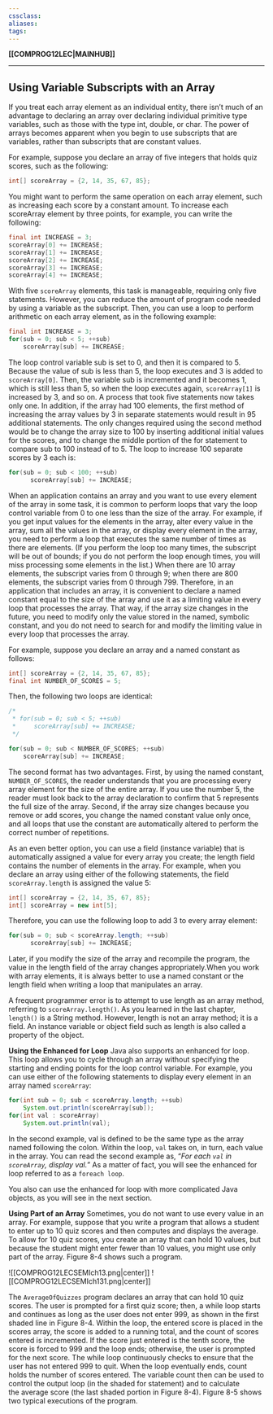 ```yaml
---
cssclass:
aliases:
tags:
---
```

**[[COMPROG12LEC|MAINHUB]]**

---
## Using Variable Subscripts with an Array
If you treat each array element as an individual entity, there isn’t much of an advantage to declaring an array over declaring individual primitive type variables, such as those with the type int, double, or char. The power of arrays becomes apparent when you begin to use subscripts that are variables, rather than subscripts that are constant values.

For example, suppose you declare an array of five integers that holds quiz scores, such as the following:
```java
int[] scoreArray = {2, 14, 35, 67, 85};
```
You might want to perform the same operation on each array element, such as increasing each score by a constant amount. To increase each scoreArray element by three points, for example, you can write the following:
```java
final int INCREASE = 3;
scoreArray[0] += INCREASE;
scoreArray[1] += INCREASE;
scoreArray[2] += INCREASE;
scoreArray[3] += INCREASE;
scoreArray[4] += INCREASE;
```
With five `scoreArray` elements, this task is manageable, requiring only five statements. However, you can reduce the amount of program code needed by using a variable as the subscript. Then, you can use a loop to perform arithmetic on each array element, as in the following example:
```java
final int INCREASE = 3;
for(sub = 0; sub < 5; ++sub)
	scoreArray[sub] += INCREASE;
```
The loop control variable sub is set to 0, and then it is compared to 5. Because the value of sub is less than 5, the loop executes and 3 is added to `scoreArray[0]`. Then, the variable sub is incremented and it becomes 1, which is still less than 5, so when the loop executes again, `scoreArray[1]` is increased by 3, and so on. A process that took five statements now takes only one. In addition, if the array had 100 elements, the first method of increasing the array values by 3 in separate statements would result in 95 additional statements. The only changes required using the second method would be to change the array size to 100 by inserting additional initial values for the scores, and to change the middle portion of the for statement to compare sub to 100 instead of to 5. The loop to increase 100 separate scores by 3 each is:
```java
for(sub = 0; sub < 100; ++sub)
      scoreArray[sub] += INCREASE;
```
When an application contains an array and you want to use every element of the array in some task, it is common to perform loops that vary the loop control variable from 0 to one less than the size of the array. For example, if you get input values for the elements in the array, alter every value in the array, sum all the values in the array, or display every element in the array, you need to perform a loop that executes the same number of times as there are elements. (If you perform the loop too many times, the subscript will be out of bounds; if you do not perform the loop enough times, you will miss processing some elements in the list.) When there are 10 array elements, the subscript varies from 0 through 9; when there are 800 elements, the subscript varies from 0 through 799. Therefore, in an application that includes an array, it is convenient to declare a named constant equal to the size of the array and use it as a limiting value in every loop that processes the array. That way, if the array size changes in the future, you need to modify only the value stored in the named, symbolic constant, and you do not need to search for and modify the limiting value in every loop that processes the array.

For example, suppose you declare an array and a named constant as follows:
```java
int[] scoreArray = {2, 14, 35, 67, 85};
final int NUMBER_OF_SCORES = 5;
```
Then, the following two loops are identical:
```java
/*
 * for(sub = 0; sub < 5; ++sub)
 *     scoreArray[sub] += INCREASE;
 */

for(sub = 0; sub < NUMBER_OF_SCORES; ++sub)
	scoreArray[sub] += INCREASE;
```
The second format has two advantages. First, by using the named constant, `NUMBER_OF_SCORES`, the reader understands that you are processing every array element for the size of the entire array. If you use the number 5, the reader must look back to the array declaration to confirm that 5 represents the full size of the array. Second, if the array size changes because you remove or add scores, you change the named constant value only once, and all loops that use the constant are automatically altered to perform the correct number of repetitions.

As an even better option, you can use a field (instance variable) that is automatically assigned a value for every array you create; the length field contains the number of elements in the array. For example, when you declare an array using either of the following statements, the field `scoreArray.length` is assigned the value 5:
```java
int[] scoreArray = {2, 14, 35, 67, 85};
int[] scoreArray = new int[5];
```
Therefore, you can use the following loop to add 3 to every array element:
```java
for(sub = 0; sub < scoreArray.length; ++sub)
      scoreArray[sub] += INCREASE;
```
Later, if you modify the size of the array and recompile the program, the value in the length field of the array changes appropriately.When you work with array elements, it is always better to use a named constant or the length field when writing a loop that manipulates an array.

A frequent programmer error is to attempt to use length as an array method, referring to `scoreArray.length()`. As you learned in the last chapter, `length()` is a String method. However, length is not an array method; it is a field. An instance variable or object field such as length is also called a property of the object.

**Using the Enhanced for Loop**
Java also supports an enhanced for loop. This loop allows you to cycle through an array without specifying the starting and ending points for the loop control variable. For example, you can use either of the following statements to display every element in an array named `scoreArray`: 
```java
for(int sub = 0; sub < scoreArray.length; ++sub)
    System.out.println(scoreArray[sub]);
for(int val : scoreArray)
    System.out.println(val);
```
In the second example, val is defined to be the same type as the array named following the colon. Within the loop, `val` takes on, in turn, each value in the array. You can read the second example as, “*For each `val` in `scoreArray`, display val.*” As a matter of fact, you will see the enhanced for loop referred to as a `foreach loop`.

You also can use the enhanced for loop with more complicated Java objects, as you will see in the next section.

**Using Part of an Array**
Sometimes, you do not want to use every value in an array. For example, suppose that you write a program that allows a student to enter up to 10 quiz scores and then computes and displays the average. To allow for 10 quiz scores, you create an array that can hold 10 values, but because the student might enter fewer than 10 values, you might use only part of the array. Figure 8-4 shows such a program.

![[COMPROG12LECSEMIch13.png|center]]
![[COMPROG12LECSEMIch131.png|center]]

The `AverageOfQuizzes` program declares an array that can hold 10 quiz scores. The user is prompted for a first quiz score; then, a while loop starts and continues as long as the user does not enter 999, as shown in the first shaded line in Figure 8-4. Within the loop, the entered score is placed in the scores array, the score is added to a running total, and the count of scores entered is incremented. If the score just entered is the tenth score, the score is forced to 999 and the loop ends; otherwise, the user is prompted for the next score. The while loop continuously checks to ensure that the user has not entered 999 to quit. When the loop eventually ends, count holds the number of scores entered. The variable count then can be used to control the output loop (in the shaded for statement) and to calculate the average score (the last shaded portion in Figure 8-4). Figure 8-5 shows two typical executions of the program.